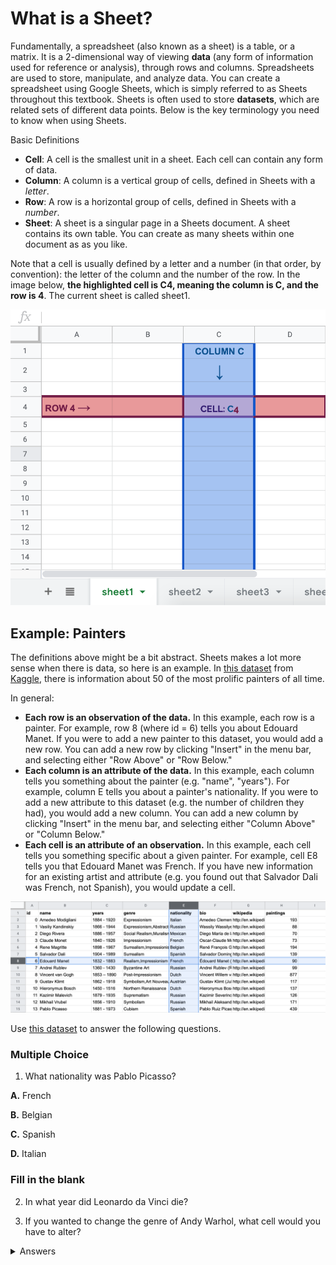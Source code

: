 <!-- Copyright (C)  Google, Runestone Interactive LLC
  This work is licensed under the Creative Commons Attribution-ShareAlike 4.0
  International License. To view a copy of this license, visit
  http://creativecommons.org/licenses/by-sa/4.0/. -->

What is a Sheet?
================

Fundamentally, a spreadsheet (also known as a sheet) is a table, or a
matrix. It is a 2-dimensional way of viewing **data** (any form of
information used for reference or analysis), through rows and columns.
Spreadsheets are used to store, manipulate, and analyze data. You can
create a spreadsheet using Google Sheets, which is simply referred to as
Sheets throughout this textbook. Sheets is often used to store
**datasets**, which are related sets of different data points. Below is
the key terminology you need to know when using Sheets.


Basic Definitions

-   **Cell**: A cell is the smallest unit in a sheet. Each cell can
    contain any form of data.
-   **Column**: A column is a vertical group of cells, defined in Sheets
    with a *letter*.
-   **Row**: A row is a horizontal group of cells, defined in Sheets
    with a *number*.
-   **Sheet**: A sheet is a singular page in a Sheets document. A sheet
    contains its own table. You can create as many sheets within one
    document as as you like.

Note that a cell is usually defined by a letter and a number (in that
order, by convention): the letter of the column and the number of the
row. In the image below, **the highlighted cell is C4, meaning the
column is C, and the row is 4**. The current sheet is called sheet1.

![An example image of a sheet depicting column C, row 4, and cell C4.](figures/sheets_keyword_definitions.png)

Example: Painters
-----------------

The definitions above might be a bit abstract. Sheets makes a lot more
sense when there is data, so here is an example. In [this
dataset](https://docs.google.com/spreadsheets/d/1Cvn9rGbliYR0pN0OzO9h7eDvyV96LEPkrlw-DMTlONw/edit?usp=sharing)
from [Kaggle](https://www.kaggle.com/ikarus777/best-artworks-of-all-time),
there is information about 50 of the most prolific painters of all time.

In general:

-   **Each row is an observation of the data.** In this example, each
    row is a painter. For example, row 8 (where id = 6) tells you about
    Edouard Manet. If you were to add a new painter to this dataset, you
    would add a new row. You can add a new row by clicking \"Insert\" in
    the menu bar, and selecting either \"Row Above\" or \"Row Below.\"
-   **Each column is an attribute of the data.** In this example, each
    column tells you something about the painter (e.g. "name", "years").
    For example, column E tells you about a painter's nationality. If
    you were to add a new attribute to this dataset (e.g. the number of
    children they had), you would add a new column. You can add a new
    column by clicking \"Insert\" in the menu bar, and selecting either
    \"Column Above\" or \"Column Below.\"
-   **Each cell is an attribute of an observation.** In this example,
    each cell tells you something specific about a given painter. For
    example, cell E8 tells you that Edouard Manet was French. If you
    have new information for an existing artist and attribute (e.g. you
    found out that Salvador Dali was French, not Spanish), you would
    update a cell.

![Example image of the \"painters\" dataset.](figures/painters_example_sheets.png)

Use [this
dataset](https://docs.google.com/spreadsheets/d/1Yb_HCT2Dvdo5J_dbQdEifb3ymXMyrWSnPKKmERRnIB8/edit#gid=30572353)
to answer the following questions.

### Multiple Choice

1. What nationality was Pablo Picasso?

**A.**   French

**B.**   Belgian

**C.**   Spanish

**D.**   Italian

### Fill in the blank

2. In what year did Leonardo da Vinci die?

3. If you wanted to change the genre of Andy Warhol, what cell would you
have to alter?

<details>
<summary>Answers</summary>
<br>
 
1. Spanish
 
2. 1519
 
3. D47 (Don't get the row number mixed up with the value in
        the "id" column)

</details>
